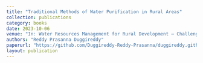 ```yaml
---
title: "Traditional Methods of Water Purification in Rural Areas"
collection: publications
category: books
date: 2023-10-06
venue: "In: Water Resources Management for Rural Development – Challenges and Mitigation"
authors: "Reddy Prasanna Duggireddy"
paperurl: "https://github.com/Duggireddy-Reddy-Prasanna/duggireddy.github.io/blob/master/files/9780443187797_WEB.pdf"
layout: publication
---
```



